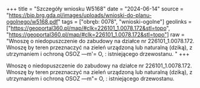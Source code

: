 +++
title = "Szczegóły wniosku W5168"
date = "2024-06-14"
source = "https://bip.brg.gda.pl/images/uploads/wnioski-do-planu-ogolnego/w5168.pdf"
tags = ["obręb: 0078", "wnioski-ogolne"]
geolinks = ["https://geoportal360.pl/map/#clk=226101_1.0078.172&stl=topo", "https://geoportal360.pl/map/#clk=226101_1.0078.172&stl=topo"]
raw = "Wnoszę o niedopuszczenie do zabudowy na działce nr 226101_1.0078.172. Wnoszę by teren przeznaczyć na zieleń urządzoną lub naturalną (dziką), z utrzymaniem i ochroną OSOZ —m'= O, : istniejącego drzewostanu. "
+++

Wnoszę o niedopuszczenie do zabudowy na działce nr 226101_1.0078.172. Wnoszę
by teren przeznaczyć na zieleń urządzoną lub naturalną (dziką), z utrzymaniem i ochroną
OSOZ
—m"= O,
: istniejącego drzewostanu.



